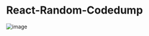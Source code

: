 # React-Random-Codedump

![image](https://user-images.githubusercontent.com/69317200/152724202-48079994-9c10-4bd5-bffb-29f7bbe049ae.png)
